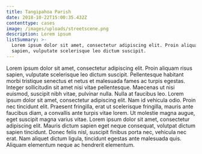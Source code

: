 ```yaml
---
title: Tangipahoa Parish
date: 2018-10-22T15:00:35.432Z
contenttype: cases
image: /images/uploads/streetscene.png
description: Lorem ipsum
listSummary: >-
  Lorem ipsum dolor sit amet, consectetur adipiscing elit. Proin aliquam risus
  sapien, vulputate scelerisque leo dictum suscipit.
---
```

Lorem ipsum dolor sit amet, consectetur adipiscing elit. Proin aliquam risus sapien, vulputate scelerisque leo dictum suscipit. Pellentesque habitant morbi tristique senectus et netus et malesuada fames ac turpis egestas. Integer sollicitudin sit amet nisi vitae pellentesque. Maecenas ut nisi euismod, suscipit nibh vitae, pulvinar nulla. Nulla at faucibus leo. Lorem ipsum dolor sit amet, consectetur adipiscing elit. Nam id vehicula odio. Proin nec tincidunt elit. Praesent fringilla, erat ut scelerisque fringilla, mauris ante faucibus diam, a convallis ante turpis vitae lorem. Ut molestie magna augue, eget suscipit magna varius vitae. Lorem ipsum dolor sit amet, consectetur adipiscing elit. Mauris dictum sapien eget neque consequat, volutpat dictum sapien tincidunt. Donec felis nisl, suscipit finibus porta nec, vehicula nec erat. Nam aliquet dictum ligula, tincidunt egestas ante malesuada quis. Aliquam elementum neque ac hendrerit elementum.
